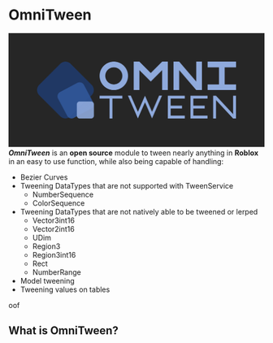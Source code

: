 # OmniTween
![alt text](https://github.com/Devollin/OmniTween/blob/master/assets/Omnitween-logo-v1.png?raw=true)
**_OmniTween_** is an **open source** module to tween nearly anything in **Roblox** in an easy to use function, while also being capable of handling:
- Bezier Curves
- Tweening DataTypes that are not supported with TweenService
  - NumberSequence
  - ColorSequence
- Tweening DataTypes that are not natively able to be tweened or lerped
  - Vector3int16
  - Vector2int16
  - UDim
  - Region3
  - Region3int16
  - Rect
  - NumberRange
- Model tweening
- Tweening values on tables

oof
## What is OmniTween?

